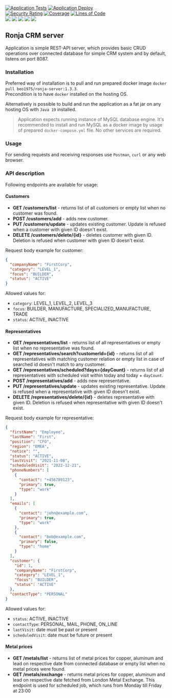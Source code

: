 [![Application Tests](https://github.com/BranislavBeno/Ronja-CRM-Server/actions/workflows/tests.yml/badge.svg)](https://github.com/BranislavBeno/Ronja-CRM-Server/actions/workflows/tests.yml)
[![Application Deploy](https://github.com/BranislavBeno/Ronja-CRM-Server/actions/workflows/deploy.yml/badge.svg)](https://github.com/BranislavBeno/Ronja-CRM-Server/actions/workflows/deploy.yml)  
[![Security Rating](https://sonarcloud.io/api/project_badges/measure?project=BranislavBeno_RonjaServer&metric=security_rating)](https://sonarcloud.io/dashboard?id=BranislavBeno_RonjaServer)
[![Coverage](https://sonarcloud.io/api/project_badges/measure?project=BranislavBeno_RonjaServer&metric=coverage)](https://sonarcloud.io/dashboard?id=BranislavBeno_RonjaServer)
[![Lines of Code](https://sonarcloud.io/api/project_badges/measure?project=BranislavBeno_RonjaServer&metric=ncloc)](https://sonarcloud.io/dashboard?id=BranislavBeno_RonjaServer)  
[![](https://img.shields.io/badge/Java-19-blue)](/build.gradle)
[![](https://img.shields.io/badge/Spring%20Boot-3.0.5-blue)](/build.gradle)
[![](https://img.shields.io/badge/Testcontainers-1.18.0-blue)](/build.gradle)
[![](https://img.shields.io/badge/Gradle-8.0.2-blue)](/gradle/wrapper/gradle-wrapper.properties)
[![](https://img.shields.io/badge/License-MIT-blue.svg)](https://opensource.org/licenses/MIT)  

## Ronja CRM server
Application is simple REST-API server, which provides basic CRUD operations over connected database for simple CRM
system and by default, listens on port 8087. 

### Installation
Preferred way of installation is to pull and run prepared docker image `docker pull beo1975/ronja-server:1.3.3`.  
Precondition is to have `docker` installed on the hosting OS.

Alternatively is possible to build and run the application as a fat jar on any hosting OS with `Java 19` installed.

> Application expects running instance of MySQL database engine.
> It's recommended to install and run MySQL as a docker image by usage of prepared `docker-compose.yml` file.
> No other services are required.

### Usage
For sending requests and receiving responses use `Postman`, `curl` or any web browser.

### API description
Following endpoints are available for usage:

#### Customers
- **GET /customers/list** - returns list of all customers or empty list when no customer was found.
- **POST /customers/add** - adds new customer.
- **PUT /customers/update** - updates existing customer. Update is refused when a customer with given ID doesn't exist.
- **DELETE /customers/delete/{id}** - deletes customer with given ID. Deletion is refused when customer with given ID doesn't exist.  

Request body example for customer:
```json
{
  "companyName": "FirstCorp",
  "category": "LEVEL_1",
  "focus": "BUILDER",
  "status": "ACTIVE"
}
```
Allowed values for:
- `category`: LEVEL_1, LEVEL_2, LEVEL_3
- `focus`: BUILDER, MANUFACTURE, SPECIALIZED_MANUFACTURE, TRADE
- `status`: ACTIVE, INACTIVE

#### Representatives
- **GET /representatives/list** - returns list of all representatives or empty list when no representative was found.
- **GET /representatives/search?customerId={id}** - returns list of all representatives with matching customer relation or empty list in case of searched id doesn't match to any customer.
- **GET /representatives/scheduled?days={dayCount}** - returns list of all representatives with scheduled visit within today and today + `dayCount`.
- **POST /representatives/add** - adds new representative.
- **PUT /representatives/update** - updates existing representative. Update is refused when a representative with given ID doesn't exist.
- **DELETE /representatives/delete/{id}** - deletes representative with given ID. Deletion is refused when representative with given ID doesn't exist.

Request body example for representative:
```json
{
  "firstName": "Employee",
  "lastName": "First",
  "position": "CFO",
  "region": "EMEA",
  "notice": "",
  "status": "ACTIVE",
  "lastVisit": "2021-11-08",
  "scheduledVisit": "2022-12-21",
  "phoneNumbers": [
    {
      "contact": "+456789123",
      "primary": true,
      "type": "work"
    }
  ],
  "emails": [
    {
      "contact": "john@example.com",
      "primary": true,
      "type": "work"
    },
    {
      "contact": "bob@example.com",
      "primary": false,
      "type": "home"
    }
  ],
  "customer": {
    "id": 1,
    "companyName": "FirstCorp",
    "category": "LEVEL_1",
    "focus": "BUILDER",
    "status": "ACTIVE"
  },
  "contactType": "PERSONAL"
}
```
Allowed values for:
- `status`: ACTIVE, INACTIVE
- `contactType`: PERSONAL, MAIL, PHONE, ON_LINE
- `lastVisit`: date must be past or present
- `scheduledVisit`: date must be future or present

#### Metal prices
- **GET /metals/list** - returns list of metal prices for copper, aluminum and lead on respective date from connected database or empty list when no metal prices were found.
- **GET /metals/exchange** - returns metal prices for copper, aluminum and lead on respective date fetched from London Metal Exchange. This endpoint is used for scheduled job, which runs from Monday till Friday at 23:00
